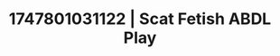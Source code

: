 ---
categories:
- Midnight fantasy
- Unspoken desires
- Demure
- Mormon missionary
- Pov blowjob
image: /assets/images/1747801031122.jpg
layout: post
seo:
  description: Featured content with exclusive Scat Fetish, ABDL Play. HD images available.
  keywords: Scat Fetish, ABDL Play
  og_image: /assets/images/1747801031122.jpg
  schema_type: VisualArtwork
tags:
- ABDL Play
- '#1747801031122'
- Scat Fetish
title: 1747801031122 | Scat Fetish ABDL Play
---